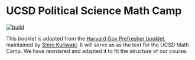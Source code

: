 # UCSD Political Science Math Camp
[![build](https://github.com/UCSDPoliMathCamp/MathCamp/actions/workflows/quarto-publish.yml/badge.svg)](https://github.com/UCSDPoliMathCamp/MathCamp/actions/workflows/quarto-publish.yml)

This booklet is adapted from the [Harvard Gov Prefresher booklet](https://iqss.github.io/prefresher/), maintained by [Shiro Kuriwaki](https://www.shirokuriwaki.com). 
It will serve as as the text for the UCSD Math Camp. 
We have reordered and adapted it to fit the structure of our course.
